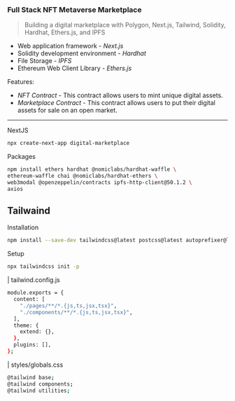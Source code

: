 ### Full Stack NFT Metaverse Marketplace

> Building a digital marketplace with Polygon, Next.js, Tailwind,
> Solidity, Hardhat, Ethers.js, and IPFS

- Web application framework - _Next.js_
- Solidity development environment - _Hardhat_
- File Storage - _IPFS_
- Ethereum Web Client Library - _Ethers.js_

Features:

- _NFT Contract_ - This contract allows users to mint unique digital assets.
- _Marketplace Contract_ - This contract allows users to put their digital
  assets for sale on an open market.

---

NextJS

```bash
npx create-next-app digital-marketplace

```

Packages

```bash
npm install ethers hardhat @nomiclabs/hardhat-waffle \
ethereum-waffle chai @nomiclabs/hardhat-ethers \
web3modal @openzeppelin/contracts ipfs-http-client@50.1.2 \
axios
```

## Tailwaind

Installation

```bash
npm install --save-dev tailwindcss@latest postcss@latest autoprefixer@latest

```

Setup

```bash
npx tailwindcss init -p
```

| tailwind.config.js

```bash
module.exports = {
  content: [
    "./pages/**/*.{js,ts,jsx,tsx}",
    "./components/**/*.{js,ts,jsx,tsx}",
  ],
  theme: {
    extend: {},
  },
  plugins: [],
};
```

| styles/globals.css

```bash
@tailwind base;
@tailwind components;
@tailwind utilities;
```
